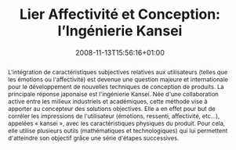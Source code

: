 ---
members: ["PLevy"]
slug: lier-affectivite-et-conception-ingenierie-kansei
title: "Lier Affectivité et Conception: l’Ingénierie Kansei"
layout: publi
searchFilter: Publication
searchWeight: 8
publitype: techreport
subsection: report
institution:
    heig: 1
    logo: Chiba
    short: 'Chiba U.'
    name: "Chiba University"
    web: "https://www.chiba-u.ac.jp/"
kansei: true
research: 
    -  kansei
chaire: false
date: 2008-11-13T15:56:16+01:00
citation:
    authors:
        1: ["Levy", "Pierre", "P."]
    year: 2008
    title: "Lier Affectivité et Conception: l’Ingénierie Kansei"
    technical_report_institution: "Techniques de l'Ingénieur"
    technical_report_number: "AG2140v1"
reference: "Lévy, P. (2008). Lier Affectivité et Conception: l’Ingénierie Kansei. Techniques de l'Ingénieur, AG2140v1"
abstract: "L'intégration de caractéristiques subjectives relatives aux utilisateurs (telles que les émotions ou l'affectivité) est devenue une question majeure et internationale pour le développement de nouvelles techniques de conception de produits. La principale réponse japonaise est l'ingénierie Kansei. Née d'une collaboration active entre les milieux industriels et académiques, cette méthode vise à apporter au concepteur des solutions objectives. Elle a en effet pour but de corréler les impressions de l'utilisateur (émotions, ressenti, affectivité, etc...), appelées « kansei », avec les caractéristiques physiques du produit. Pour cela, elle utilise plusieurs outils (mathématiques et technologiques) qui lui permettent d'atteindre son objectif grâce une série d'étapes successives."
link:
   1: ["report", "report", "https://www.techniques-ingenieur.fr/base-documentaire/genie-industriel-th6/outils-pour-la-conception-42663210/ingenierie-kansei-ou-comment-lier-affectivite-et-conception-ag2140/ingenierie-kansei-ag2140niv10001.html"]
---